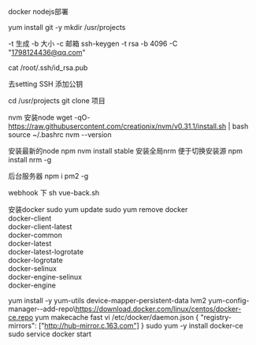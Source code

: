 
docker nodejs部署

yum install git -y
mkdir /usr/projects

-t 生成  -b 大小 -c 邮箱
ssh-keygen -t rsa -b 4096 -C "1798124436@qq.com"

cat /root/.ssh/id_rsa.pub

去setting SSH 添加公钥

cd /usr/projects
git clone 项目

nvm 安装node
wget -qO- https://raw.githubusercontent.com/creationix/nvm/v0.31.1/install.sh | bash
source ~/.bashrc
nvm --version

安装最新的node npm
nvm install stable
安装全局nrm 便于切换安装源
npm install nrm -g

后台服务器
npm i pm2 -g

webhook 下
sh vue-back.sh 














安装docker 
sudo yum update
sudo yum remove docker \
                  docker-client \
                  docker-client-latest \
                  docker-common \
                  docker-latest \
                  docker-latest-logrotate \
                  docker-logrotate \
                  docker-selinux \
                  docker-engine-selinux \
                  docker-engine

yum install -y yum-utils device-mapper-persistent-data lvm2
yum-config-manager\--add-repo\https://download.docker.com/linux/centos/docker-ce.repo
yum makecache fast
vi /etc/docker/daemon.json
{
    "registry-mirrors": ["http://hub-mirror.c.163.com"]
}
sudo yum -y install docker-ce
sudo service docker start

